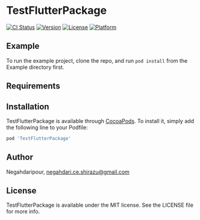# TestFlutterPackage

[![CI Status](https://img.shields.io/travis/Negahdaripour/TestFlutterPackage.svg?style=flat)](https://travis-ci.org/Negahdaripour/TestFlutterPackage)
[![Version](https://img.shields.io/cocoapods/v/TestFlutterPackage.svg?style=flat)](https://cocoapods.org/pods/TestFlutterPackage)
[![License](https://img.shields.io/cocoapods/l/TestFlutterPackage.svg?style=flat)](https://cocoapods.org/pods/TestFlutterPackage)
[![Platform](https://img.shields.io/cocoapods/p/TestFlutterPackage.svg?style=flat)](https://cocoapods.org/pods/TestFlutterPackage)

## Example

To run the example project, clone the repo, and run `pod install` from the Example directory first.

## Requirements

## Installation

TestFlutterPackage is available through [CocoaPods](https://cocoapods.org). To install
it, simply add the following line to your Podfile:

```ruby
pod 'TestFlutterPackage'
```

## Author

Negahdaripour, negahdari.ce.shirazu@gmail.com

## License

TestFlutterPackage is available under the MIT license. See the LICENSE file for more info.
